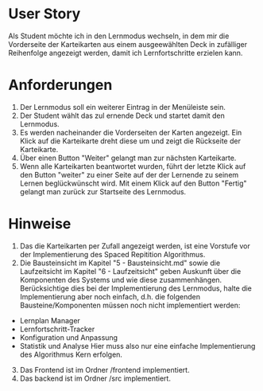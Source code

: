 # User Story
Als Student möchte ich in den Lernmodus wechseln, in dem mir die Vorderseite der Karteikarten aus einem ausgeewählten Deck in zufälliger Reihenfolge angezeigt werden, damit ich Lernfortschritte erzielen kann.

# Anforderungen
1. Der Lernmodus soll ein weiterer Eintrag in der Menüleiste sein.
2. Der Student wählt das zul ernende Deck und startet damit den Lernmodus.
3. Es werden nacheinander die Vorderseiten der Karten angezeigt. Ein Klick auf die
Karteikarte dreht diese um und zeigt die Rückseite der Karteikarte.
4. Über einen Button "Weiter" gelangt man zur nächsten Karteikarte.
5. Wenn alle Karteikarten beantwortet wurden, führt der letzte Klick auf den Button "weiter" zu
einer Seite auf der der Lernende zu seinem Lernen beglückwünscht wird. Mit einem Klick auf den
Button "Fertig" gelangt man zurück zur Startseite des Lernmodus.

# Hinweise
1. Das die Karteikarten per Zufall angezeigt werden, ist eine Vorstufe vor der Implementierung des Spaced Repitition Algorithmus.
2. Die Bausteinsicht im Kapitel "5 - Bausteinsicht.md" sowie die Laufzeitsicht im Kapitel "6 - Laufzeitsicht" geben Auskunft
über die Komponenten des Systems und wie diese zusammenhängen. Berücksichtige dies bei der Implementierung des Lernmodus,
halte die Implementierung aber noch einfach, d.h. die folgenden Bausteine/Komponenten müssen noch nicht implementiert werden:
- Lernplan Manager
- Lernfortschritt-Tracker
- Konfiguration und Anpassung
- Statistik und Analyse
Hier muss also nur eine einfache Implementierung des Algorithmus Kern erfolgen.
3. Das Frontend ist im Ordner /frontend implementiert.
4. Das backend ist im Ordner /src implementiert.

